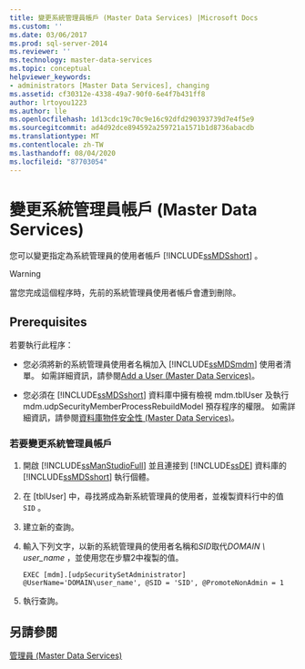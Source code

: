 ```yaml
---
title: 變更系統管理員帳戶 (Master Data Services) |Microsoft Docs
ms.custom: ''
ms.date: 03/06/2017
ms.prod: sql-server-2014
ms.reviewer: ''
ms.technology: master-data-services
ms.topic: conceptual
helpviewer_keywords:
- administrators [Master Data Services], changing
ms.assetid: cf30312e-4338-49a7-90f0-6e4f7b431ff8
author: lrtoyou1223
ms.author: lle
ms.openlocfilehash: 1d13cdc19c70c9e16c92dfd290393739d7e4f5e9
ms.sourcegitcommit: ad4d92dce894592a259721a1571b1d8736abacdb
ms.translationtype: MT
ms.contentlocale: zh-TW
ms.lasthandoff: 08/04/2020
ms.locfileid: "87703054"
---
```

# <a name="change-the-system-administrator-account-master-data-services"></a>變更系統管理員帳戶 (Master Data Services)
  您可以變更指定為系統管理員的使用者帳戶 [!INCLUDE[ssMDSshort](../includes/ssmdsshort-md.md)] 。  
  
> [!WARNING]  
>  當您完成這個程序時，先前的系統管理員使用者帳戶會遭到刪除。  
  
## <a name="prerequisites"></a>Prerequisites  
 若要執行此程序：  
  
-   您必須將新的系統管理員使用者名稱加入 [!INCLUDE[ssMDSmdm](../includes/ssmdsmdm-md.md)] 使用者清單。 如需詳細資訊，請參閱[Add a User &#40;Master Data Services&#41;](add-a-user-master-data-services.md)。  
  
-   您必須在 [!INCLUDE[ssMDSshort](../includes/ssmdsshort-md.md)] 資料庫中擁有檢視 mdm.tblUser 及執行 mdm.udpSecurityMemberProcessRebuildModel 預存程序的權限。 如需詳細資訊，請參閱[資料庫物件安全性 &#40;Master Data Services&#41;](../../2014/master-data-services/database-object-security-master-data-services.md)。  
  
### <a name="to-change-the-administrator-account"></a>若要變更系統管理員帳戶  
  
1.  開啟 [!INCLUDE[ssManStudioFull](../includes/ssmanstudiofull-md.md)] 並且連接到 [!INCLUDE[ssDE](../includes/ssde-md.md)] 資料庫的 [!INCLUDE[ssMDSshort](../includes/ssmdsshort-md.md)] 執行個體。  
  
2.  在 [tblUser] 中，尋找將成為新系統管理員的使用者，並複製資料行中的值 `SID` 。  
  
3.  建立新的查詢。  
  
4.  輸入下列文字，以新的系統管理員的使用者名稱和*SID*取代*DOMAIN \ user_name* ，並使用您在步驟2中複製的值。  
  
    ```  
    EXEC [mdm].[udpSecuritySetAdministrator] @UserName='DOMAIN\user_name', @SID = 'SID', @PromoteNonAdmin = 1  
    ```  
  
5.  執行查詢。  
  
## <a name="see-also"></a>另請參閱  
 [管理員 &#40;Master Data Services&#41;](../../2014/master-data-services/administrators-master-data-services.md)  
  
  
